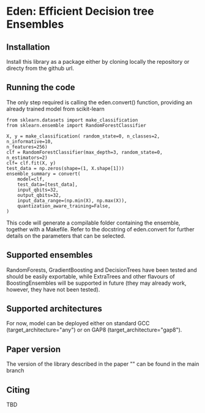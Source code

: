 # **Eden**: **E**fficient **D**ecision tree **En**sembles
## Installation
Install this library as a package either by cloning locally the repository or directy from the github url.

## Running the code
The only step required is calling the eden.convert() function, providing an already trained model from scikit-learn

```python3
from sklearn.datasets import make_classification
from sklearn.ensemble import RandomForestClassifier

X, y = make_classification( random_state=0, n_classes=2, n_informative=10,
n_features=256)
clf = RandomForestClassifier(max_depth=3, random_state=0, n_estimators=2)
clf= clf.fit(X, y)
test_data = np.zeros(shape=(1, X.shape[1]))
ensemble_summary = convert(
    model=clf,
    test_data=[test_data],
    input_qbits=32,
    output_qbits=32,
    input_data_range=(np.min(X), np.max(X)),
    quantization_aware_training=False,
)
```
This code will generate a compilable folder containing the ensemble, together with a Makefile.
Refer to the docstring of eden.convert for further details on the parameters that can be selected.

## Supported ensembles
RandomForests, GradientBoosting and DecisionTrees have been tested and should be easily exportable, while ExtraTrees and other flavours of BoostingEnsembles will be supported in future (they may already work, however, they have not been tested).

## Supported architectures
For now, model can be deployed either on standard GCC (target_architecture="any") or on GAP8 (target_architecture="gap8").

## Paper version
The version of the library described in the paper "" can be found in the main branch

## Citing 
TBD